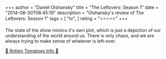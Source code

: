 +++
author = "Daniel Olshansky"
title = "The Leftovers: Season 1"
date = "2014-08-30T08:45:19"
description = "Olshansky's review of The Leftovers: Season 1"
tags = [
    "tv",
]
rating = "⭐⭐⭐⭐⭐"
+++

The state of the show mimics it's own plot, which is just a depiction of our understanding of the world around us. There is only chaos, and we are always trying to make sense of whatever is left-over.

[🍅 Rotten Tomatoes Info 🍅](https://www.rottentomatoes.com//tv/the-leftovers/s01)
